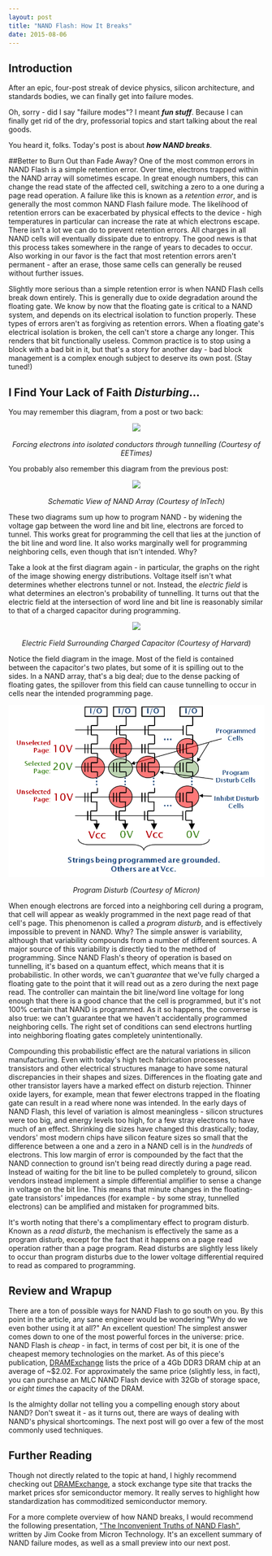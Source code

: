 ```yaml
---
layout: post
title: "NAND Flash: How It Breaks"
date: 2015-08-06
---
```


<meta name="description" content="nand flash read disturb program disturb retention error"/>
<meta name="description" content="jim cooke micron nand flash"/>

## Introduction

After an epic, four-post streak of device physics, silicon architecture, and standards bodies, we can finally get into failure modes. 

Oh, sorry - did I say "failure modes"? I meant **_fun stuff_**. Because I can finally get rid of the dry, professorial topics and start talking about the real goods. 

You heard it, folks. Today's post is about **_how NAND breaks_**. 

##Better to Burn Out than Fade Away?
One of the most common errors in NAND Flash is a simple retention error. Over time, electrons trapped within the NAND  array will sometimes escape. In great enough numbers, this can change the read state of the affected cell, switching a zero to a one during a page read operation. A failure like this is known as a _retention error_, and is generally the most common NAND Flash failure mode. The likelihood of retention errors can be exacerbated by physical effects to the device - high temperatures in particular can increase the rate at which electrons escape. There isn't a lot we can do to prevent retention errors. All charges in all NAND cells will eventually dissipate due to entropy. The good news is that this process takes somewhere in the range of years to decades to occur. Also working in our favor is the fact that most retention errors aren't permanent - after an erase, those same cells can generally be reused without further issues. 

Slightly more serious than a simple retention error is when NAND Flash cells break down entirely. This is generally due to oxide degradation around the floating gate. We know by now that the floating gate is critical to a NAND system, and depends on its electrical isolation to function properly. These types of errors aren't as forgiving as retention errors. When a floating gate's electrical isolation is broken, the cell can't store a charge any longer. This renders that bit functionally useless. Common practice is to stop using a block with a bad bit in it, but that's a story for another day - bad block management is a complex enough subject to deserve its own post. (Stay tuned!)

## I Find Your Lack of Faith _Disturbing_...

You may remember this diagram, from a post or two back:

<div align="center">
<img src="http://www.nature.com/nmat/journal/v4/n2/images/nmat1307-f1.gif"/>
<p align="center"><em>Forcing electrons into isolated conductors through tunnelling (Courtesy of EETimes)</em></p>
</div>

You probably also remember this diagram from the previous post: 

<div align="center">
<img src="http://www.intechopen.com/source/html/19378/media/image2.jpeg"/>
<p align="center"><em>Schematic View of NAND Array (Courtesy of InTech)</em></p>
</div>

These two diagrams sum up how to program NAND - by widening the voltage gap between the word line and bit line, electrons are forced to tunnel. This works great for programming the cell that lies at the junction of the bit line and word line. It also works marginally well for programming neighboring cells, even though that isn't intended. Why? 

Take a look at the first diagram again - in particular, the graphs on the right of the image showing energy distributions. Voltage itself isn't what determines whether electrons tunnel or not. Instead, the _electric field_ is what determines an electron's probability of tunnelling. It turns out that the electric field at the intersection of word line and bit line is reasonably similar to that of a charged capacitor during programming. 

<div align="center">
<img src="http://people.seas.harvard.edu/~jones/cscie129/nu_lectures/lecture6/field_vis/e_vis4.gif"/>
<p align="center"><em>Electric Field Surrounding Charged Capacitor (Courtesy of Harvard)</em></p>
</div>

Notice the field diagram in the image. Most of the field is contained between the capacitor's two plates, but some of it is spilling out to the sides. In a NAND array, that's a big deal; due to the dense packing of floating gates, the spillover from this field can cause tunnelling to occur in cells near the intended programming page. 

<div align="center">
<img src="/assets/program_disturb.png"/>
<p align="center"><em>Program Disturb (Courtesy of Micron)</em></p>
</div>

When enough electrons are forced into a neighboring cell during a program, that cell will appear as weakly programmed in the next page read of that cell's page. This phenomenon is called a _program disturb_, and is effectively impossible to prevent in NAND. Why? The simple answer is variability, although that variability compounds from a number of different sources. A major source of this variability is directly tied to the method of programming. Since NAND Flash's theory of operation is based on tunnelling, it's based on a quantum effect, which means that it is probabilistic. In other words, we can't _guarantee_ that we've fully charged a floating gate to the point that it will read out as a zero during the next page read. The controller can maintain the bit line/word line voltage for long enough that there is a good chance that the cell is programmed, but it's not 100% certain that NAND is programmed. As it so happens, the converse is also true: we can't guarantee that we haven't accidentally programmed neighboring cells. The right set of conditions can send electrons hurtling into neighboring floating gates completely unintentionally. 

Compounding this probabilistic effect are the natural variations in silicon manufacturing. Even with today's high tech fabrication processes, transistors and other electrical structures manage to have some natural discrepancies in their shapes and sizes. Differences in the floating gate and other transistor layers have a marked effect on disturb rejection. Thinner oxide layers, for example, mean that fewer electrons trapped in the floating gate can result in a read where none was intended. In the early days of NAND Flash, this level of variation is almost meaningless - silicon structures were too big, and energy levels too high, for a few stray electrons to have much of an effect. Shrinking die sizes have changed this drastically; today, vendors' most modern chips have silicon feature sizes so small that the difference between a one and a zero in a NAND cell is in the _hundreds_ of electrons. This low margin of error is compounded by the fact that the NAND connection to ground isn't being read directly during a page read. Instead of waiting for the bit line to be pulled completely to ground, silicon vendors instead implement a simple differential amplifier to sense a change in voltage on the bit line. This means that minute changes in the floating-gate transistors' impedances (for example - by some stray, tunnelled electrons) can be amplified and mistaken for programmed bits. 

It's worth noting that there's a complimentary effect to program disturb. Known as a _read disturb_, the mechanism is effectively the same as a program disturb, except for the fact that it happens on a page read operation rather than a page program. Read disturbs are slightly less likely to occur than program disturbs due to the lower voltage differential required to read as compared to programming. 

## Review and Wrapup 
There are a ton of possible ways for NAND Flash to go south on you. By this point in the article, any sane engineer would be wondering "Why do we even bother using it at all?" An excellent question! The simplest answer comes down to one of the most powerful forces in the universe: price. NAND Flash is _cheap_ - in fact, in terms of cost per bit, it is one of the cheapest memory technologies on the market. As of this piece's publication, [DRAMExchange](http://www.dramexchange.com/) lists the price of a 4Gb DDR3 DRAM chip at an average of ~$2.02. For approximately the same price (slightly less, in fact), you can purchase an MLC NAND Flash device with 32Gb of storage space, or _eight times_ the capacity of the DRAM. 

Is the almighty dollar not telling you a compelling enough story about NAND? Don't sweat it - as it turns out, there are ways of dealing with NAND's physical shortcomings. The next post will go over a few of the most commonly used techniques. 

## Further Reading
Though not directly related to the topic at hand, I highly recommend checking out [DRAMExchange](http://www.dramexchange.com), a stock exchange type site that tracks the market prices sfor semiconductor memory. It really serves to highlight how standardization has commoditized semiconductor memory. 

For a more complete overview of how NAND breaks, I would recommend the following presentation, ["The Inconvenient Truths of NAND Flash"](/assets/cooke_inconvenient_truths.pdf), written by Jim Cooke from Micron Technology. It's an excellent summary of NAND failure modes, as well as a small preview into our next post. 



